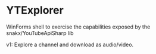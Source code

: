 # YTExplorer
WinForms shell to exercise the capabilities exposed by the snakx/YouTubeApiSharp lib

v1: Explore a channel and download as audio/video.
